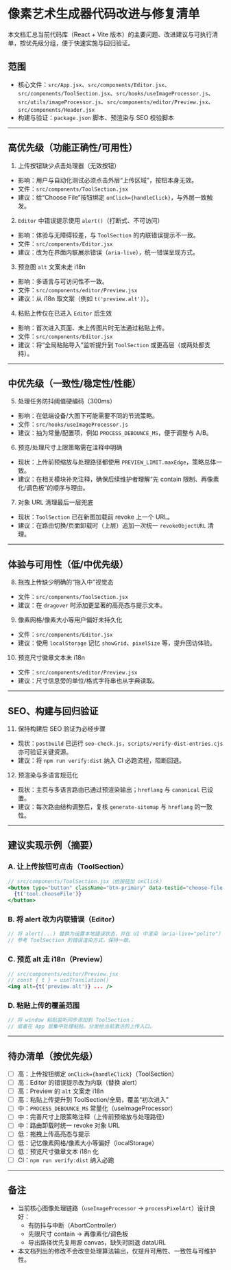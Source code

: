 # 像素艺术生成器代码改进与修复清单

本文档汇总当前代码库（React + Vite 版本）的主要问题、改进建议与可执行清单，按优先级分组，便于快速实施与回归验证。

## 范围
- 核心文件：`src/App.jsx`、`src/components/Editor.jsx`、`src/components/ToolSection.jsx`、`src/hooks/useImageProcessor.js`、`src/utils/imageProcessor.js`、`src/components/editor/Preview.jsx`、`src/components/Header.jsx`
- 构建与验证：`package.json` 脚本、预渲染与 SEO 校验脚本

---

## 高优先级（功能正确性/可用性）

1) 上传按钮缺少点击处理器（无效按钮）
- 影响：用户与自动化测试必须点击外层“上传区域”，按钮本身无效。
- 文件：`src/components/ToolSection.jsx`
- 建议：给“Choose File”按钮绑定 `onClick={handleClick}`，与外层一致触发。

2) `Editor` 中错误提示使用 `alert()`（打断式、不可访问）
- 影响：体验与无障碍较差，与 `ToolSection` 的内联错误提示不一致。
- 文件：`src/components/Editor.jsx`
- 建议：改为在界面内联展示错误（`aria-live`），统一错误呈现方式。

3) 预览图 `alt` 文案未走 i18n
- 影响：多语言与可访问性不一致。
- 文件：`src/components/editor/Preview.jsx`
- 建议：从 i18n 取文案（例如 `t('preview.alt')`）。

4) 粘贴上传仅在已进入 `Editor` 后生效
- 影响：首次进入页面、未上传图片时无法通过粘贴上传。
- 文件：`src/components/Editor.jsx`
- 建议：将“全局粘贴导入”监听提升到 `ToolSection` 或更高层（或两处都支持）。

---

## 中优先级（一致性/稳定性/性能）

5) 处理任务防抖阈值硬编码（300ms）
- 影响：在低端设备/大图下可能需要不同的节流策略。
- 文件：`src/hooks/useImageProcessor.js`
- 建议：抽为常量/配置项，例如 `PROCESS_DEBOUNCE_MS`，便于调整与 A/B。

6) 预览/处理尺寸上限策略需在注释中明确
- 现状：上传前预缩放与处理路径都使用 `PREVIEW_LIMIT.maxEdge`，策略总体一致。
- 建议：在相关模块补充注释，确保后续维护者理解“先 contain 限制、再像素化/调色板”的顺序与理由。

7) 对象 URL 清理最后一层兜底
- 现状：`ToolSection` 已在新图加载前 revoke 上一个 URL。
- 建议：在路由切换/页面卸载时（上层）追加一次统一 `revokeObjectURL` 清理。

---

## 体验与可用性（低/中优先级）

8) 拖拽上传缺少明确的“拖入中”视觉态
- 文件：`src/components/ToolSection.jsx`
- 建议：在 `dragover` 时添加更显著的高亮态与提示文本。

9) 像素网格/像素大小等用户偏好未持久化
- 文件：`src/components/Editor.jsx`
- 建议：使用 `localStorage` 记忆 `showGrid`、`pixelSize` 等，提升回访体验。

10) 预览尺寸徽章文本未 i18n
- 文件：`src/components/editor/Preview.jsx`
- 建议：尺寸信息旁的单位/格式字符串也从字典读取。

---

## SEO、构建与回归验证

11) 保持构建后 SEO 验证为必经步骤
- 现状：`postbuild` 已运行 `seo-check.js`，`scripts/verify-dist-entries.cjs` 亦可验证关键资源。
- 建议：将 `npm run verify:dist` 纳入 CI 必跑流程，阻断回退。

12) 预渲染与多语言规范化
- 现状：主页与多语言路由已通过预渲染输出；`hreflang` 与 `canonical` 已设置。
- 建议：每次路由结构调整后，复核 `generate-sitemap` 与 `hreflang` 的一致性。

---

## 建议实现示例（摘要）

### A. 让上传按钮可点击（ToolSection）
```jsx
// src/components/ToolSection.jsx（给按钮加 onClick）
<button type="button" className="btn-primary" data-testid="choose-file-btn" onClick={handleClick}>
  {t('tool.chooseFile')}
</button>
```

### B. 将 alert 改为内联错误（Editor）
```jsx
// 将 alert(...) 替换为设置本地错误状态，并在 UI 中渲染（aria-live="polite"）
// 参考 ToolSection 的错误渲染方式，保持一致。
```

### C. 预览 alt 走 i18n（Preview）
```jsx
// src/components/editor/Preview.jsx
// const { t } = useTranslation()
<img alt={t('preview.alt')} ... />
```

### D. 粘贴上传的覆盖范围
```jsx
// 将 window 粘贴监听同步添加到 ToolSection；
// 或者在 App 层集中处理粘贴，分发给当前激活的上传入口。
```

---

## 待办清单（按优先级）

- [ ] 高：上传按钮绑定 `onClick={handleClick}`（ToolSection）
- [ ] 高：Editor 的错误提示改为内联（替换 alert）
- [ ] 高：Preview 的 `alt` 文案走 i18n
- [ ] 高：粘贴上传提升到 ToolSection/全局，覆盖“初次进入”
- [ ] 中：`PROCESS_DEBOUNCE_MS` 常量化（useImageProcessor）
- [ ] 中：完善尺寸上限策略注释（上传前预缩放与处理路径）
- [ ] 中：路由卸载时统一 revoke 对象 URL
- [ ] 低：拖拽上传高亮态与提示
- [ ] 低：记忆像素网格/像素大小等偏好（localStorage）
- [ ] 低：预览尺寸徽章文本 i18n 化
- [ ] CI：`npm run verify:dist` 纳入必跑

---

## 备注
- 当前核心图像处理链路（`useImageProcessor` → `processPixelArt`）设计良好：
  - 有防抖与中断（AbortController）
  - 先限尺寸 contain → 再像素化/调色板
  - 导出路径优先复用源 canvas，缺失时回退 dataURL
- 本文档列出的修改不会改变处理算法输出，仅提升可用性、一致性与可维护性。


